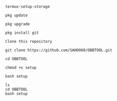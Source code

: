 ```
termux-setup-storage
```
```
pkg update 
```
```
pkg upgrade
```
```
pkg install git
```
```
Clone this repository
```
```
git clone https://github.com/SAHOO60/OBBTOOL.git
```
```
cd OBBTOOL
```
```
chmod +x setup
```
```
bash setup
```
```
ls
cd OBBTOOL
bash setup
